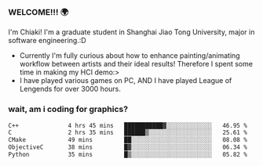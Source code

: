 ### WELCOME!!! 🌍

I'm Chiaki! I'm a graduate student in Shanghai Jiao Tong University, major in software engineering.:D

-  Currently I'm fully curious about how to enhance painting/animating workflow between artists and their ideal results! Therefore I spent some time in making my HCI demo:>
-  I have played various games on PC, AND I have played League of Lengends for over 3000 hours.


### wait, am i coding for graphics?
<!--START_SECTION:waka-->

```txt
C++              4 hrs 45 mins   ███████████▓░░░░░░░░░░░░░   46.95 %
C                2 hrs 35 mins   ██████▒░░░░░░░░░░░░░░░░░░   25.61 %
CMake            49 mins         ██░░░░░░░░░░░░░░░░░░░░░░░   08.08 %
ObjectiveC       38 mins         █▓░░░░░░░░░░░░░░░░░░░░░░░   06.34 %
Python           35 mins         █▒░░░░░░░░░░░░░░░░░░░░░░░   05.82 %
```

<!--END_SECTION:waka-->

<!--
**Chiaki-meow/Chiaki-meow** is a ✨ _special_ ✨ repository because its `README.md` (this file) appears on your GitHub profile.

Here are some ideas to get you started:

- 🔭 I’m currently working on ...
- 🌱 I’m currently learning ...
- 👯 I’m looking to collaborate on ...
- 🤔 I’m looking for help with ...
- 💬 Ask me about ...
- 📫 How to reach me: ...
- 😄 Pronouns: ...
- ⚡ Fun fact: ...
-->
